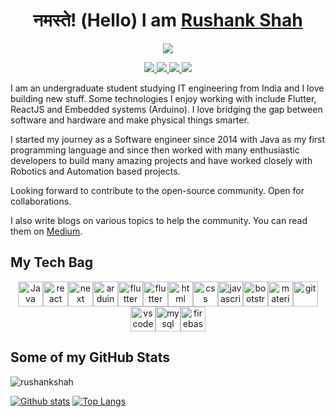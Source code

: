 
<h1 align=center>नमस्ते! (Hello) I am <a href='https://rushankshah.vercel.app/'>Rushank Shah</a></h1>
<p align=center><img src='https://media.giphy.com/media/iIqmM5tTjmpOB9mpbn/giphy.gif'></p>

<p align='center'>
    <a href='mailto:rushankshah65@gmail.com' target="_blank">
        <img src='https://img.shields.io/badge/-rushankshah65@gmail.com-c14438?style=flat&logo=Gmail&logoColor=white&link=mailto:rushankshah65@gmail.com'>
    </a>
    <a href='https://www.linkedin.com/in/rushankshah65/' target="_blank">
        <img src='https://img.shields.io/badge/-RushankShah-0072b1?style=flat&logo=Linkedin&logoColor=white&link=https://www.linkedin.com/in/rushankshah65/'>
    </a>
    <a href='https://www.github.com/rushankshah/' target="_blank">
        <img src='https://img.shields.io/badge/-rushankshah-grey?style=flat&logo=github&logoColor=white&link=https://github.com/rushankshah/'>
    </a>
    <a href='https://twitter.com/ShahRushank' target="_blank">
        <img src='https://img.shields.io/badge/-ShahRushank-0072b1?style=flat&logo=Twitter&logoColor=white&link=https://twitter.com/ShahRushank'>
    </a>
</p>
 
<p>
I am an undergraduate student studying IT engineering from India and I love building new stuff. Some technologies I enjoy working with include Flutter, ReactJS and Embedded systems (Arduino). I  love bridging the gap between software and hardware and make physical things smarter.

I started my journey as a Software engineer since 2014 with Java as my first programming language and since then worked with many enthusiastic developers to build many amazing projects and have worked closely with Robotics and Automation based projects.

Looking forward to contribute to the open-source community. Open for collaborations.

I also write blogs on various topics to help the community. You can read them on <a href='https://rushankshah65.medium.com/'>Medium</a>.

</p>

## My Tech Bag

<p align='center'>
    <img src='https://www.vectorlogo.zone/logos/java/java-icon.svg' height=40 width=40 alt='Java' /><img src='https://www.vectorlogo.zone/logos/reactjs/reactjs-icon.svg' height=40 width=40 alt='react' /><img src='https://upload.vectorlogo.zone/logos/nextjs/images/2d3864ef-00e0-4026-ab1d-30e4a98e2899.svg' height=40 width=40 alt='next' /><img src='https://www.vectorlogo.zone/logos/arduino/arduino-icon.svg' height=40 width=40 alt='arduino' /><img src='https://www.vectorlogo.zone/logos/flutterio/flutterio-icon.svg' height=40 width=40 alt='flutter' /><img src='https://www.vectorlogo.zone/logos/nodejs/nodejs-horizontal.svg' height=40 width=40 alt='flutter' /><img src='https://www.vectorlogo.zone/logos/w3_html5/w3_html5-icon.svg' height=40 width=40 alt='html' /><img src='https://seeklogo.com/images/C/css3-logo-F1923C8D0E-seeklogo.com.png' height=40 width=40 alt='css' /><img src='https://www.vectorlogo.zone/logos/javascript/javascript-icon.svg' height=40 width=40 alt='javascript' /><img src='https://www.vectorlogo.zone/logos/getbootstrap/getbootstrap-icon.svg' height=40 width=40 alt='bootstrap' /><img src='https://raw.githubusercontent.com/prplx/svg-logos/5585531d45d294869c4eaab4d7cf2e9c167710a9/svg/materialize.svg' height=40 width=40 alt='materializecss' /><img src='https://www.vectorlogo.zone/logos/git-scm/git-scm-icon.svg' height=40 width=40 alt='git' /><img src='https://www.vectorlogo.zone/logos/visualstudio_code/visualstudio_code-icon.svg' height=40 width=40 alt='vscode' /><img src='https://www.vectorlogo.zone/logos/mysql/mysql-horizontal.svg' height=40 width=40 alt='mysql' /><img src='https://www.vectorlogo.zone/logos/firebase/firebase-icon.svg' height=40 width=40 alt='firebase' />



</p>

## Some of my GitHub Stats

<p align=left> <img src=https://komarev.com/ghpvc/?username=rushankshah alt=rushankshah /> </p>

[![Github stats](https://github-readme-stats.vercel.app/api?username=rushankshah&show_icons=true&include_all_commits=true)](https://github.com/rushankshah/github-readme-stats)
[![Top Langs](https://github-readme-stats.vercel.app/api/top-langs/?username=rushankshah&layout=compact)](https://github.com/rushankshah/github-readme-stats)
